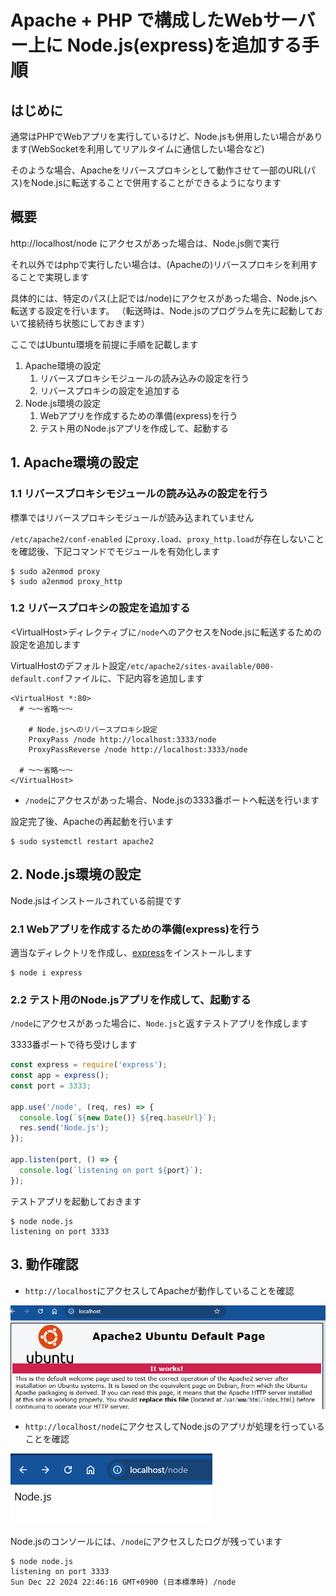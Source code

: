 # Apache + PHP で構成したWebサーバー上に Node.js(express)を追加する手順

## はじめに
通常はPHPでWebアプリを実行しているけど、Node.jsも併用したい場合があります(WebSocketを利用してリアルタイムに通信したい場合など)

そのような場合、Apacheをリバースプロキシとして動作させて一部のURL(パス)をNode.jsに転送することで併用することができるようになります


## 概要
http://localhost/node にアクセスがあった場合は、Node.js側で実行

それ以外ではphpで実行したい場合は、(Apacheの)リバースプロキシを利用することで実現します

具体的には、特定のパス(上記では/node)にアクセスがあった場合、Node.jsへ転送する設定を行います。
（転送時は、Node.jsのプログラムを先に起動しておいて接続待ち状態にしておきます）

ここではUbuntu環境を前提に手順を記載します


1. Apache環境の設定
    1. リバースプロキシモジュールの読み込みの設定を行う
    1. リバースプロキシの設定を追加する
2. Node.js環境の設定
    1. Webアプリを作成するための準備(express)を行う
    1. テスト用のNode.jsアプリを作成して、起動する


## 1. Apache環境の設定

### 1.1 リバースプロキシモジュールの読み込みの設定を行う

標準ではリバースプロキシモジュールが読み込まれていません

`/etc/apache2/conf-enabled` に`proxy.load`、`proxy_http.load`が存在しないことを確認後、下記コマンドでモジュールを有効化します

```
$ sudo a2enmod proxy
$ sudo a2enmod proxy_http
```

### 1.2 リバースプロキシの設定を追加する

&lt;VirtualHost&gt;ディレクティブに`/node`へのアクセスをNode.jsに転送するための設定を追加します

VirtualHostのデフォルト設定`/etc/apache2/sites-available/000-default.conf`ファイルに、下記内容を追加します

```
<VirtualHost *:80>
  # ～～省略～～

    # Node.jsへのリバースプロキシ設定
    ProxyPass /node http://localhost:3333/node
    ProxyPassReverse /node http://localhost:3333/node

  # ～～省略～～
</VirtualHost>

```

* `/node`にアクセスがあった場合、Node.jsの3333番ポートへ転送を行います

設定完了後、Apacheの再起動を行います

```
$ sudo systemctl restart apache2
```


## 2. Node.js環境の設定

Node.jsはインストールされている前提です

### 2.1 Webアプリを作成するための準備(express)を行う

適当なディレクトリを作成し、[express](https://expressjs.com/ja/)をインストールします

```
$ node i express
```

### 2.2 テスト用のNode.jsアプリを作成して、起動する

`/node`にアクセスがあった場合に、`Node.js`と返すテストアプリを作成します

3333番ポートで待ち受けします

```javascript
const express = require('express');
const app = express();
const port = 3333;

app.use('/node', (req, res) => {
  console.log(`${new Date()} ${req.baseUrl}`);
  res.send('Node.js');
});

app.listen(port, () => {
  console.log(`listening on port ${port}`);
});

```

テストアプリを起動しておきます
```
$ node node.js
listening on port 3333
```


## 3. 動作確認

* `http://localhost`にアクセスしてApacheが動作していることを確認

![alt text](image-1.png)
* `http://localhost/node`にアクセスしてNode.jsのアプリが処理を行っていることを確認


![alt text](image.png)


Node.jsのコンソールには、`/node`にアクセスしたログが残っています
```
$ node node.js
listening on port 3333
Sun Dec 22 2024 22:46:16 GMT+0900 (日本標準時) /node
```
